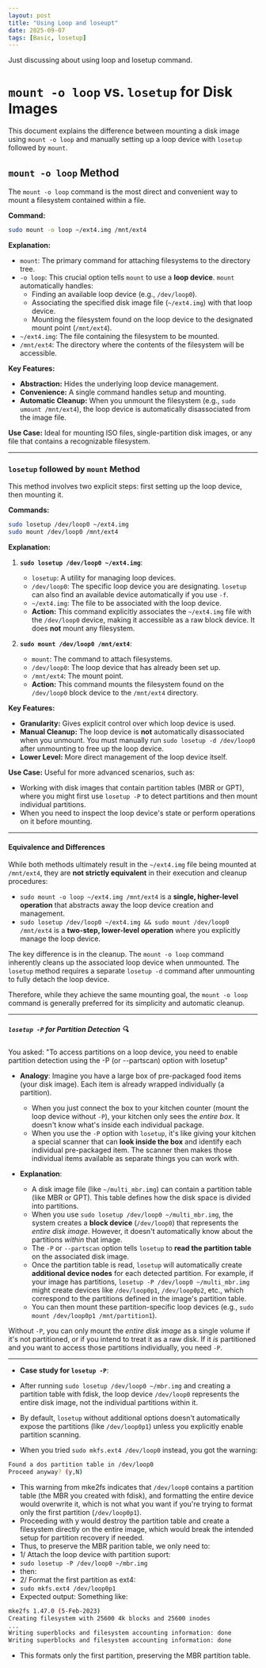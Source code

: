 ```yaml
---
layout: post
title: "Using Loop and loseupt"
date: 2025-09-07
tags: [Basic, losetup]
---
```


Just discussing about using loop and losetup command.

# `mount -o loop` vs. `losetup` for Disk Images

This document explains the difference between mounting a disk image using `mount -o loop` and manually setting up a loop device with `losetup` followed by `mount`.

## `mount -o loop` Method

The `mount -o loop` command is the most direct and convenient way to mount a filesystem contained within a file.

**Command:**

```bash
sudo mount -o loop ~/ext4.img /mnt/ext4
```

**Explanation:**

- `mount`: The primary command for attaching filesystems to the directory tree.
- `-o loop`: This crucial option tells `mount` to use a **loop device**. `mount` automatically handles:
  - Finding an available loop device (e.g., `/dev/loop0`).
  - Associating the specified disk image file (`~/ext4.img`) with that loop device.
  - Mounting the filesystem found on the loop device to the designated mount point (`/mnt/ext4`).
- `~/ext4.img`: The file containing the filesystem to be mounted.
- `/mnt/ext4`: The directory where the contents of the filesystem will be accessible.

**Key Features:**

- **Abstraction:** Hides the underlying loop device management.
- **Convenience:** A single command handles setup and mounting.
- **Automatic Cleanup:** When you unmount the filesystem (e.g., `sudo umount /mnt/ext4`), the loop device is automatically disassociated from the image file.

**Use Case:** Ideal for mounting ISO files, single-partition disk images, or any file that contains a recognizable filesystem.

---

### `losetup` followed by `mount` Method

This method involves two explicit steps: first setting up the loop device, then mounting it.

**Commands:**

```bash
sudo losetup /dev/loop0 ~/ext4.img
sudo mount /dev/loop0 /mnt/ext4
```

**Explanation:**

1.  **`sudo losetup /dev/loop0 ~/ext4.img`**:

    - `losetup`: A utility for managing loop devices.
    - `/dev/loop0`: The specific loop device you are designating. `losetup` can also find an available device automatically if you use `-f`.
    - `~/ext4.img`: The file to be associated with the loop device.
    - **Action:** This command explicitly associates the `~/ext4.img` file with the `/dev/loop0` device, making it accessible as a raw block device. It does **not** mount any filesystem.

2.  **`sudo mount /dev/loop0 /mnt/ext4`**:

    - `mount`: The command to attach filesystems.
    - `/dev/loop0`: The loop device that has already been set up.
    - `/mnt/ext4`: The mount point.
    - **Action:** This command mounts the filesystem found on the `/dev/loop0` block device to the `/mnt/ext4` directory.

**Key Features:**

- **Granularity:** Gives explicit control over which loop device is used.
- **Manual Cleanup:** The loop device is **not** automatically disassociated when you unmount. You must manually run `sudo losetup -d /dev/loop0` after unmounting to free up the loop device.
- **Lower Level:** More direct management of the loop device itself.

**Use Case:** Useful for more advanced scenarios, such as:

- Working with disk images that contain partition tables (MBR or GPT), where you might first use `losetup -P` to detect partitions and then mount individual partitions.
- When you need to inspect the loop device's state or perform operations on it before mounting.

---

#### Equivalence and Differences

While both methods ultimately result in the `~/ext4.img` file being mounted at `/mnt/ext4`, they are **not strictly equivalent** in their execution and cleanup procedures:

- `sudo mount -o loop ~/ext4.img /mnt/ext4` is a **single, higher-level operation** that abstracts away the loop device creation and management.
- `sudo losetup /dev/loop0 ~/ext4.img && sudo mount /dev/loop0 /mnt/ext4` is a **two-step, lower-level operation** where you explicitly manage the loop device.

The key difference is in the cleanup. The `mount -o loop` command inherently cleans up the associated loop device when unmounted. The `losetup` method requires a separate `losetup -d` command after unmounting to fully detach the loop device.

Therefore, while they achieve the same mounting goal, the `mount -o loop` command is generally preferred for its simplicity and automatic cleanup.

---

##### `losetup -P` for Partition Detection 🔍

You asked: "To access partitions on a loop device, you need to enable partition detection using the -P (or --partscan) option with losetup"

- **Analogy**: Imagine you have a large box of pre-packaged food items (your disk image). Each item is already wrapped individually (a partition).

  - When you just connect the box to your kitchen counter (mount the loop device without `-P`), your kitchen only sees the _entire box_. It doesn't know what's inside each individual package.
  - When you use the `-P` option with `losetup`, it's like giving your kitchen a special scanner that can **look inside the box** and identify each individual pre-packaged item. The scanner then makes those individual items available as separate things you can work with.

- **Explanation**:
  - A disk image file (like `~/multi_mbr.img`) can contain a partition table (like MBR or GPT). This table defines how the disk space is divided into partitions.
  - When you use `sudo losetup /dev/loop0 ~/multi_mbr.img`, the system creates a **block device** (`/dev/loop0`) that represents the _entire disk image_. However, it doesn't automatically know about the partitions _within_ that image.
  - The `-P` or `--partscan` option tells `losetup` to **read the partition table** on the associated disk image.
  - Once the partition table is read, `losetup` will automatically create **additional device nodes** for each detected partition. For example, if your image has partitions, `losetup -P /dev/loop0 ~/multi_mbr.img` might create devices like `/dev/loop0p1`, `/dev/loop0p2`, etc., which correspond to the partitions defined in the image's partition table.
  - You can then mount these partition-specific loop devices (e.g., `sudo mount /dev/loop0p1 /mnt/partition1`).

Without `-P`, you can only mount the _entire disk image_ as a single volume if it's not partitioned, or if you intend to treat it as a raw disk. If it _is_ partitioned and you want to access those partitions individually, you need `-P`.

---

- **Case study for `losetup -P`**:

- After running `sudo losetup /dev/loop0 ~/mbr.img` and creating a partition table with fdisk, the loop device `/dev/loop0` represents the entire disk image, not the individual partitions within it.
- By default, `losetup` without additional options doesn't automatically expose the partitions (like `/dev/loop0p1`) unless you explicitly enable partition scanning.
- When you tried `sudo mkfs.ext4 /dev/loop0` instead, you got the warning:

```bash
Found a dos partition table in /dev/loop0
Proceed anyway? (y,N)
```

- This warning from mke2fs indicates that `/dev/loop0` contains a partition table (the MBR you created with fdisk), and formatting the entire device would overwrite it, which is not what you want if you're trying to format only the first partition (`/dev/loop0p1`).
- Proceeding with y would destroy the partition table and create a filesystem directly on the entire image, which would break the intended setup for partition recovery if needed.
- Thus, to preserve the MBR parition table, we only need to:
- 1/ Attach the loop device with partition suport:
- `sudo losetup -P /dev/loop0 ~/mbr.img`
- then:
- 2/ Format the first partition as ext4:
- `sudo mkfs.ext4 /dev/loop0p1`
- Expected output: Something like:

```bash
mke2fs 1.47.0 (5-Feb-2023)
Creating filesystem with 25600 4k blocks and 25600 inodes
...
Writing superblocks and filesystem accounting information: done
Writing superblocks and filesystem accounting information: done
```

- This formats only the first partition, preserving the MBR partition table.
